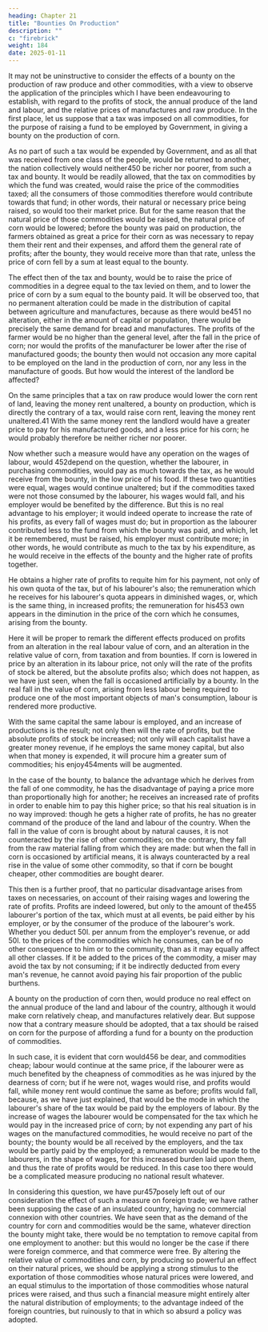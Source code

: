 ```yaml
---
heading: Chapter 21
title: "Bounties On Production"
description: ""
c: "firebrick"
weight: 184
date: 2025-01-11
---
```




It may not be uninstructive to consider the effects of a bounty on the production of raw produce and other commodities, with a view to observe the application of the principles which I have been endeavouring to establish, with regard to the profits of stock, the annual produce of the land and labour, and the relative prices of manufactures and raw produce. In the first place, let us suppose that a tax was imposed on all commodities, for the purpose of raising a fund to be employed by Government, in giving a bounty on the production of corn.

As no part of such a tax would be expended by Government, and as all that was received from one class of the people, would be returned to another, the nation collectively would neither450 be richer nor poorer, from such a tax and bounty. It would be readily allowed, that the tax on commodities by which the fund was created, would raise the price of the commodities taxed; all the consumers of those commodities therefore would contribute towards that fund; in other words, their natural or necessary price being raised, so would too their market price. But for the same reason that the natural price of those commodities would be raised, the natural price of corn would be lowered; before the bounty was paid on production, the farmers obtained as great a price for their corn as was necessary to repay them their rent and their expenses, and afford them the general rate of profits; after the bounty, they would receive more than that rate, unless the price of corn fell by a sum at least equal to the bounty. 

The effect then of the tax and bounty, would be to raise the price of commodities in a degree equal to the tax levied on them, and to lower the price of corn by a sum equal to the bounty paid. It will be observed too, that no permanent alteration could be made in the distribution of capital between agriculture and manufactures, because as there would be451 no alteration, either in the amount of capital or population, there would be precisely the same demand for bread and manufactures. The profits of the farmer would be no higher than the general level, after the fall in the price of corn; nor would the profits of the manufacturer be lower after the rise of manufactured goods; the bounty then would not occasion any more capital to be employed on the land in the production of corn, nor any less in the manufacture of goods. But how would the interest of the landlord be affected? 

On the same principles that a tax on raw produce would lower the corn rent of land, leaving the money rent unaltered, a bounty on production, which is directly the contrary of a tax, would raise corn rent, leaving the money rent unaltered.41 With the same money rent the landlord would have a greater price to pay for his manufactured goods, and a less price for his corn; he would probably therefore be neither richer nor poorer.

Now whether such a measure would have any operation on the wages of labour, would 452depend on the question, whether the labourer, in purchasing commodities, would pay as much towards the tax, as he would receive from the bounty, in the low price of his food. If these two quantities were equal, wages would continue unaltered; but if the commodities taxed were not those consumed by the labourer, his wages would fall, and his employer would be benefited by the difference. But this is no real advantage to his employer; it would indeed operate to increase the rate of his profits, as every fall of wages must do; but in proportion as the labourer contributed less to the fund from which the bounty was paid, and which, let it be remembered, must be raised, his employer must contribute more; in other words, he would contribute as much to the tax by his expenditure, as he would receive in the effects of the bounty and the higher rate of profits together. 

He obtains a higher rate of profits to requite him for his payment, not only of his own quota of the tax, but of his labourer's also; the remuneration which he receives for his labourer's quota appears in diminished wages, or, which is the same thing, in increased profits; the remuneration for his453 own appears in the diminution in the price of the corn which he consumes, arising from the bounty.

Here it will be proper to remark the different effects produced on profits from an alteration in the real labour value of corn, and an alteration in the relative value of corn, from taxation and from bounties. If corn is lowered in price by an alteration in its labour price, not only will the rate of the profits of stock be altered, but the absolute profits also; which does not happen, as we have just seen, when the fall is occasioned artificially by a bounty. In the real fall in the value of corn, arising from less labour being required to produce one of the most important objects of man's consumption, labour is rendered more productive. 

With the same capital the same labour is employed, and an increase of productions is the result; not only then will the rate of profits, but the absolute profits of stock be increased; not only will each capitalist have a greater money revenue, if he employs the same money capital, but also when that money is expended, it will procure him a greater sum of commodities; his enjoy454ments will be augmented. 

In the case of the bounty, to balance the advantage which he derives from the fall of one commodity, he has the disadvantage of paying a price more than proportionally high for another; he receives an increased rate of profits in order to enable him to pay this higher price; so that his real situation is in no way improved: though he gets a higher rate of profits, he has no greater command of the produce of the land and labour of the country. When the fall in the value of corn is brought about by natural causes, it is not counteracted by the rise of other commodities; on the contrary, they fall from the raw material falling from which they are made: but when the fall in corn is occasioned by artificial means, it is always counteracted by a real rise in the value of some other commodity, so that if corn be bought cheaper, other commodities are bought dearer.

This then is a further proof, that no particular disadvantage arises from taxes on necessaries, on account of their raising wages and lowering the rate of profits. Profits are indeed lowered, but only to the amount of the455 labourer's portion of the tax, which must at all events, be paid either by his employer, or by the consumer of the produce of the labourer's work. Whether you deduct 50l. per annum from the employer's revenue, or add 50l. to the prices of the commodities which he consumes, can be of no other consequence to him or to the community, than as it may equally affect all other classes. If it be added to the prices of the commodity, a miser may avoid the tax by not consuming; if it be indirectly deducted from every man's revenue, he cannot avoid paying his fair proportion of the public burthens.

A bounty on the production of corn then, would produce no real effect on the annual produce of the land and labour of the country, although it would make corn relatively cheap, and manufactures relatively dear. But suppose now that a contrary measure should be adopted, that a tax should be raised on corn for the purpose of affording a fund for a bounty on the production of commodities.

In such case, it is evident that corn would456 be dear, and commodities cheap; labour would continue at the same price, if the labourer were as much benefited by the cheapness of commodities as he was injured by the dearness of corn; but if he were not, wages would rise, and profits would fall, while money rent would continue the same as before; profits would fall, because, as we have just explained, that would be the mode in which the labourer's share of the tax would be paid by the employers of labour. By the increase of wages the labourer would be compensated for the tax which he would pay in the increased price of corn; by not expending any part of his wages on the manufactured commodities, he would receive no part of the bounty; the bounty would be all received by the employers, and the tax would be partly paid by the employed; a remuneration would be made to the labourers, in the shape of wages, for this increased burden laid upon them, and thus the rate of profits would be reduced. In this case too there would be a complicated measure producing no national result whatever.

In considering this question, we have pur457posely left out of our consideration the effect of such a measure on foreign trade; we have rather been supposing the case of an insulated country, having no commercial connexion with other countries. We have seen that as the demand of the country for corn and commodities would be the same, whatever direction the bounty might take, there would be no temptation to remove capital from one employment to another: but this would no longer be the case if there were foreign commerce, and that commerce were free. By altering the relative value of commodities and corn, by producing so powerful an effect on their natural prices, we should be applying a strong stimulus to the exportation of those commodities whose natural prices were lowered, and an equal stimulus to the importation of those commodities whose natural prices were raised, and thus such a financial measure might entirely alter the natural distribution of employments; to the advantage indeed of the foreign countries, but ruinously to that in which so absurd a policy was adopted.


